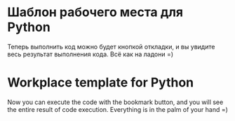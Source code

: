 # Шаблон рабочего места для Python

Теперь выполнить код можно будет кнопкой откладки,
и вы увидите весь результат выполнения кода.
Всё как на ладони =)


# Workplace template for Python

Now you can execute the code with the bookmark button,
and you will see the entire result of code execution.
Everything is in the palm of your hand =)
